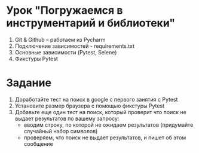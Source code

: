 # Урок "Погружаемся в инструментарий и библиотеки"

1. Git & Github – работаем из Pycharm
2. Подключение зависимостей - requirements.txt
3. Основные зависимости (Pytest, Selene)
4. Фикстуры Pytest

# Задание

1. Доработайте тест на поиск в google с первого занятия с Pytest 
2. Установите размер браузера с помощью фикстуры Pytest 
3. Добавьте еще один тест на поиск, который проверит что поиск не выдает результатов по вашему запросу:
   - вводим строку, по которой не ожидаем результатов (придумайте случайный набор символов)
   - проверяем, что поиск не выдает результатов, и пишет об этом сообщение
